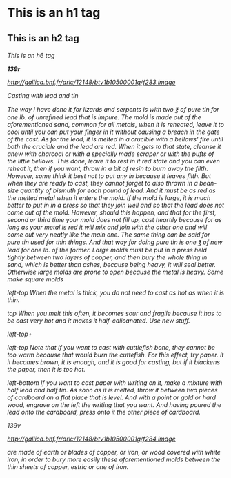 <h1> This is an h1 tag
<h2> This is an h2 tag
<h6> This is an h6 tag

**139r**

http://gallica.bnf.fr/ark:/12148/btv1b10500001g/f283.image

Casting with lead and tin

The way I have done it for lizards and serpents is with two ℥ of pure tin for one lb. of unrefined lead that is impure. The mold is made out of the aforementioned sand, common for all metals, when it is reheated, leave it to cool until you can put your finger in it without causing a breach in the gate of the cast. As for the lead, it is melted in a crucible with a bellows' fire until both the crucible and the lead are red.  When it gets to that state, cleanse it anew with charcoal or with a specially made scraper or with the pufts of the little bellows. This done, leave it to rest in it red state and you can even reheat it, then if you want, throw in a bit of resin to burn away the filth.  However, some think it best not to put any in because it leaves filth.  But when they are ready to cast, they cannot forget to also thrown in a bean-size quantity of bismuth for each pound of lead. And it must be as red as the melted metal when it enters the mold.  If the mold is large, it is much better to put in in a press so that they join well and so that the lead does not come out of the mold.  However, should this happen, and that for the first, second or third time your mold does not fill up, cast heartily because for as long as your metal is red it will mix and join with the other one and will come out very neatly like the main one.  The same thing can be said for pure tin used for thin things.  And that way for doing pure tin is one ℥  of new lead for one lb. of the former.  Large molds must be put in a press held tightly between two layers of copper, and then bury the whole thing in sand, which is better than ashes, because being heavy, it will seal better.  Otherwise large molds are prone to open because the metal is heavy.  Some make square molds

left-top
When the metal is thick, you do not need to cast as hot as when it is thin.

top
When you melt this often, it becomes sour and fragile because it has to be cast very hot and it makes it half-calicanated.  Use new stuff.

left-top+

left-top
Note that If you want to cast with cuttlefish bone, they cannot be too warm because that would burn the cuttefish. For this effect, try paper. It it becomes brown, it is enough, and it is good for casting, but if it blackens the paper, then it is too hot.

left-bottom
If you want to cast paper with writing on it, make a mixture with half lead and half tin. As soon as it is melted, throw it between two pieces of cardboard on a flat place that is level. And with a point or gold or hard wood, engrave on the left the writing that you want. And having poured the lead onto the cardboard, press onto it the other piece of cardboard.


139v

http://gallica.bnf.fr/ark:/12148/btv1b10500001g/f284.image

are made of earth or blades of copper, or iron, or wood covered with white iron, in order to bury more easily these aforementioned molds between the thin sheets of copper, estric or one of iron.

